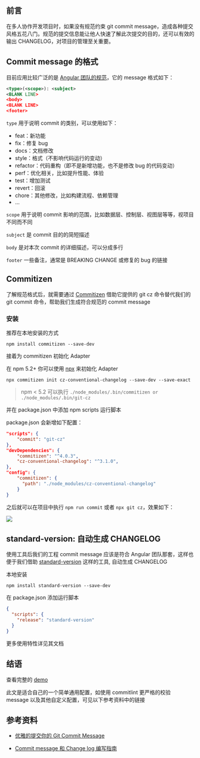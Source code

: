 ## 前言

在多人协作开发项目时，如果没有规范约束 git commit message，造成各种提交风格五花八门。规范的提交信息能让他人快速了解此次提交的目的，还可以有效的输出 CHANGELOG，对项目的管理至关重要。

## Commit message 的格式

目前应用比较广泛的是 <a href="https://github.com/angular/angular.js/blob/master/DEVELOPERS.md#-git-commit-guidelines" target="_blank">Angular 团队的规范</a>，它的 message 格式如下：

```xml
<type>(<scope>): <subject>
<BLANK LINE>
<body>
<BLANK LINE>
<footer>
```

`type` 用于说明 commit 的类别，可以使用如下：

- feat：新功能
- fix：修复 bug
- docs：文档修改
- style：格式（不影响代码运行的变动）
- refactor：代码重构（即不是新增功能，也不是修改 bug 的代码变动）
- perf：优化相关，比如提升性能、体验
- test：增加测试
- revert：回滚
- chore：其他修改，比如构建流程、依赖管理
- ...

`scope` 用于说明 commit 影响的范围，比如数据层、控制层、视图层等等，视项目不同而不同

`subject` 是 commit 目的的简短描述

`body` 是对本次 commit 的详细描述，可以分成多行

`footer` 一些备注，通常是 BREAKING CHANGE 或修复的 bug 的链接

## Commitizen

了解规范格式后，就需要通过 <a href="https://github.com/commitizen/cz-cli" target="_blank">Commitizen</a> 借助它提供的 git cz 命令替代我们的 git commit 命令，帮助我们生成符合规范的 commit message

### 安装

推荐在本地安装的方式

```
npm install commitizen --save-dev
```

接着为 commitizen 初始化 Adapter 

在 npm 5.2+ 你可以使用 <a href="http://www.ruanyifeng.com/blog/2019/02/npx.html" target="_blank">npx</a> 来初始化 Adapter

```
npx commitizen init cz-conventional-changelog --save-dev --save-exact
```

> npm < 5.2 可以执行 `./node_modules/.bin/commitizen or ./node_modules/.bin/git-cz`

并在 package.json 中添加 npm scripts 运行脚本

package.json 会新增如下配置：

```json
"scripts": {
    "commit": "git-cz"
},
"devDependencies": {
    "commitizen": "^4.0.3",
    "cz-conventional-changelog": "^3.1.0",
},
"config": {
    "commitizen": {
      "path": "./node_modules/cz-conventional-changelog"
    }
}
```

之后就可以在项目中执行 `npm run commit` 或者 `npx git cz`，效果如下：

![](https://jrb1995.github.io/post-images/1580967235373.jpeg)

## standard-version: 自动生成 CHANGELOG

使用工具后我们的工程 commit message 应该是符合 Angular 团队那套，这样也便于我们借助 [standard-version](https://github.com/conventional-changelog/standard-version) 这样的工具, 自动生成 CHANGELOG

本地安装

```shell
npm install standard-version --save-dev
```

在 package.json 添加运行脚本

```json
{
  "scripts": {
    "release": "standard-version"
  }
}
```

更多使用特性详见其文档

## 结语

查看完整的 <a href="https://github.com/jrb1995/standard-commit" target="_blank">demo</a>

此文是适合自己的一个简单通用配置，如使用 commitlint 更严格的校验 message 以及其他自定义配置，可见以下参考资料中的链接

## 参考资料

- <a href="https://juejin.im/post/5afc5242f265da0b7f44bee4" target="_blank">优雅的提交你的 Git Commit Message</a>

- <a href="http://www.ruanyifeng.com/blog/2016/01/commit_message_change_log.html" target="_blank">Commit message 和 Change log 编写指南</a>